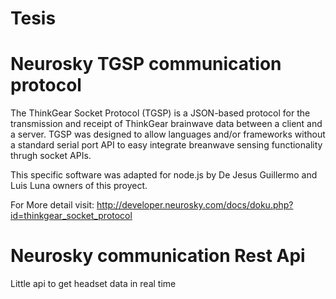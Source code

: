 # Tesis

# Neurosky TGSP communication protocol
The ThinkGear Socket Protocol (TGSP) is a JSON-based protocol for the transmission and receipt of ThinkGear brainwave data between a client and a server. TGSP was designed to allow languages and/or frameworks without a standard serial port API to easy integrate breanwave sensing functionality thrugh socket APIs.

This specific software was adapted for node.js by De Jesus Guillermo and Luis Luna owners of this proyect.

For More detail visit: 
http://developer.neurosky.com/docs/doku.php?id=thinkgear_socket_protocol


 # Neurosky communication Rest Api
 Little api to get headset data in real time

